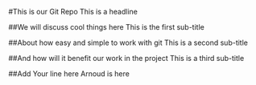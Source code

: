 #This is our Git Repo
This is a headline

##We will discuss cool things here
This is the first sub-title

##About how easy and simple to work with git
This is a second sub-title

##And how will it benefit our work in the project
This is a third sub-title

##Add Your line here
Arnoud is here
